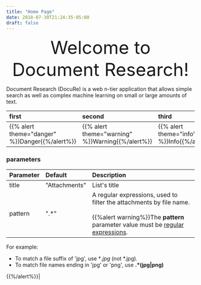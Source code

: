 ```yaml
---
title: "Home Page"
date: 2018-07-30T21:24:35-05:00
draft: false
---
```


<p align="center">
  <font size="10">Welcome to Document Research!</font>
</p>

Document Research (DocuRe) is a web n-tier application that allows simple search as well as complex machine learning on small or large amounts of text.

| first | second | third |
|:--|:--|:--|
|{{% alert theme="danger" %}}Danger{{%/alert%}}|{{% alert theme="warning" %}}Warning{{%/alert%}}|{{% alert theme="info" %}}Info{{%/alert%}}|

### parameters

| Parameter | Default | Description |
|:--|:--|:--|
| title | "Attachments" | List's title  |
| pattern | ".*" | A regular expressions, used to filter the attachments by file name. <br/><br/>{{%alert warning%}}The **pattern** parameter value must be [regular expressions](https://en.wikipedia.org/wiki/Regular_expression).

For example:

* To match a file suffix of 'jpg', use **.*jpg** (not *.jpg).
* To match file names ending in 'jpg' or 'png', use **.*(jpg|png)**

{{%/alert%}}|

